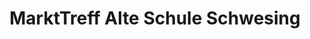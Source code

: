 ---
title: "MarktTreff Alte Schule Schwesing"
url: /schwesing/markttreff-alte-schule-schwesing/
shop: Lebensmittel
---